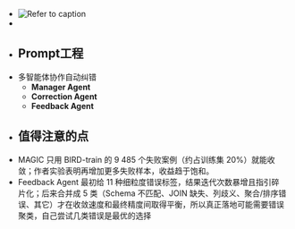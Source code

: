 - ![Refer to caption](https://arxiv.org/html/2406.12692v3/x2.png)
-
- ## Prompt工程
- 多智能体协作自动纠错
	- **Manager Agent**
	- **Correction Agent**
	- **Feedback Agent**
- ## 值得注意的点
- MAGIC 只用 BIRD-train 的 9 485 个失败案例（约占训练集 20%）就能收敛；作者实验表明再增加更多失败样本，收益趋于饱和。
- Feedback Agent 最初给 11 种细粒度错误标签，结果迭代次数暴增且指引碎片化；后来合并成 5 类（Schema 不匹配、JOIN 缺失、列歧义、聚合/排序错误、其它）才在收敛速度和最终精度间取得平衡，所以真正落地可能需要错误聚类，自己尝试几类错误是最优的选择